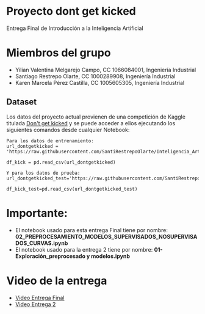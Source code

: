 # Proyecto dont get kicked
Entrega Final de Introducción a la Inteligencia Artificial

# Miembros del grupo
- Yilian Valentina Melgarejo Campo, CC 1066084001, Ingeniería Industrial
- Santiago Restrepo Olarte, CC 1000289908, Ingeniería Industrial
- Karen Marcela Pérez Castilla, CC 1005605305, Ingeniería Industrial


## Dataset
Los datos del proyecto actual provienen de una competición de Kaggle titulada [Don't get kicked](https://www.kaggle.com/competitions/DontGetKicked/overview) y se puede acceder a ellos ejecutando los siguientes comandos desde cualquier Notebook:

```
Para los datos de entrenamiento:
url_dontgetkicked = 'https://raw.githubusercontent.com/SantiRestrepoOlarte/Inteligencia_Artificial/main/training.csv'

df_kick = pd.read_csv(url_dontgetkicked)

Y para los datos de prueba:
url_dontgetkicked_test='https://raw.githubusercontent.com/SantiRestrepoOlarte/Inteligencia_Artificial/main/test.csv'

df_kick_test=pd.read_csv(url_dontgetkicked_test)

```
# Importante:
- El notebook usado para esta entrega Final tiene por nombre: **02_PREPROCESAMIENTO_MODELOS_SUPERVISADOS_NOSUPERVISADOS_CURVAS.ipynb** 
- El notebook usado para la entrega 2 tiene por nombre:  **01- Exploración_preprocesado y modelos.ipynb** 

# Video de la entrega
- [Video Entrega Final](https://youtu.be/Vb7xJbboFtA?si=UqjNfBr-ppMHElvL)
- [Video Entrega 2](https://www.youtube.com/watch?v=hI1qfn-OvdA)

 
